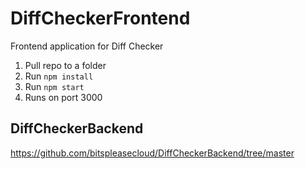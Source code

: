 # DiffCheckerFrontend
Frontend application for Diff Checker

1. Pull repo to a folder
2. Run ```npm install```
3. Run ```npm start```
4. Runs on port 3000

## DiffCheckerBackend
https://github.com/bitspleasecloud/DiffCheckerBackend/tree/master
